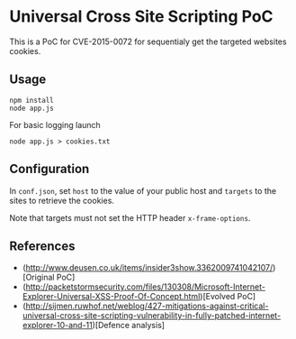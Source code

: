 # Universal Cross Site Scripting PoC

This is a PoC for CVE-2015-0072 for sequentialy get the targeted websites cookies.

## Usage

    npm install
    node app.js

For basic logging launch

    node app.js > cookies.txt

## Configuration

In `conf.json`, set `host` to the value of your public host and `targets` to
the sites to retrieve the cookies.

Note that targets must not set the HTTP header `x-frame-options`.

## References

* (http://www.deusen.co.uk/items/insider3show.3362009741042107/)[Original PoC]
* (http://packetstormsecurity.com/files/130308/Microsoft-Internet-Explorer-Universal-XSS-Proof-Of-Concept.html)[Evolved PoC]
* (http://sijmen.ruwhof.net/weblog/427-mitigations-against-critical-universal-cross-site-scripting-vulnerability-in-fully-patched-internet-explorer-10-and-11)[Defence analysis]
